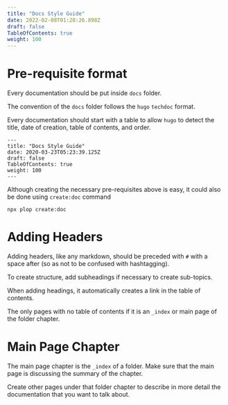 ```yaml
---
title: "Docs Style Guide"
date: 2022-02-08T01:28:26.898Z
draft: false
TableOfContents: true
weight: 100
---
```


# Pre-requisite format

Every documentation should be put inside `docs` folder.

The convention of the `docs` folder follows the `hugo` `techdoc` format.

Every documentation should start with a table to allow `hugo` to detect the title, date of creation, table of contents, and order.

```
---
title: "Docs Style Guide"
date: 2020-03-23T05:23:39.125Z
draft: false
TableOfContents: true
weight: 100
---
```

Although creating the necessary pre-requisites above is easy, it could also be done using `create:doc` command

```
npx plop create:doc
```

# Adding Headers

Adding headers, like any markdown, should be preceded with `#` with a space after (so as not to be confused with hashtagging).

To create structure, add subheadings if necessary to create sub-topics.

When adding headings, it automatically creates a link in the table of contents.

The only pages with no table of contents if it is an `_index` or main page of the folder chapter.

# Main Page Chapter

The main page chapter is the `_index` of a folder. Make sure that the main page is discussing the summary of the chapter.

Create other pages under that folder chapter to describe in more detail the documentation that you want to talk about.
